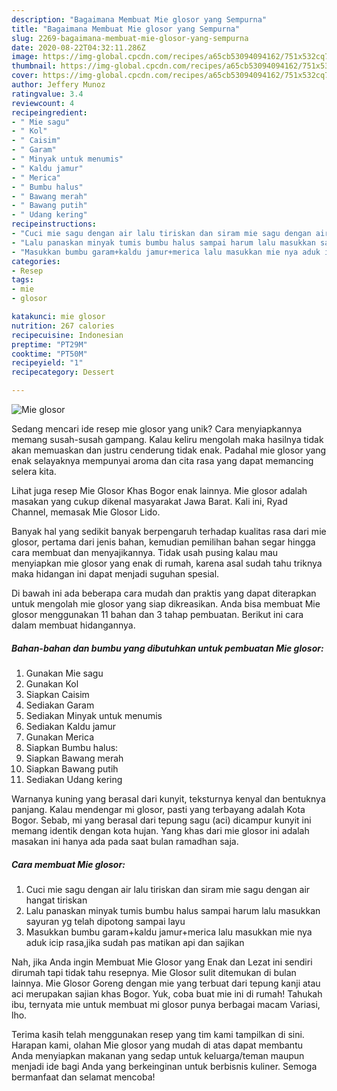 ```yaml
---
description: "Bagaimana Membuat Mie glosor yang Sempurna"
title: "Bagaimana Membuat Mie glosor yang Sempurna"
slug: 2269-bagaimana-membuat-mie-glosor-yang-sempurna
date: 2020-08-22T04:32:11.286Z
image: https://img-global.cpcdn.com/recipes/a65cb53094094162/751x532cq70/mie-glosor-foto-resep-utama.jpg
thumbnail: https://img-global.cpcdn.com/recipes/a65cb53094094162/751x532cq70/mie-glosor-foto-resep-utama.jpg
cover: https://img-global.cpcdn.com/recipes/a65cb53094094162/751x532cq70/mie-glosor-foto-resep-utama.jpg
author: Jeffery Munoz
ratingvalue: 3.4
reviewcount: 4
recipeingredient:
- " Mie sagu"
- " Kol"
- " Caisim"
- " Garam"
- " Minyak untuk menumis"
- " Kaldu jamur"
- " Merica"
- " Bumbu halus"
- " Bawang merah"
- " Bawang putih"
- " Udang kering"
recipeinstructions:
- "Cuci mie sagu dengan air lalu tiriskan dan siram mie sagu dengan air hangat tiriskan"
- "Lalu panaskan minyak tumis bumbu halus sampai harum lalu masukkan sayuran yg telah dipotong sampai layu"
- "Masukkan bumbu garam+kaldu jamur+merica lalu masukkan mie nya aduk icip rasa,jika sudah pas matikan api dan sajikan"
categories:
- Resep
tags:
- mie
- glosor

katakunci: mie glosor 
nutrition: 267 calories
recipecuisine: Indonesian
preptime: "PT29M"
cooktime: "PT50M"
recipeyield: "1"
recipecategory: Dessert

---
```



![Mie glosor](https://img-global.cpcdn.com/recipes/a65cb53094094162/751x532cq70/mie-glosor-foto-resep-utama.jpg)

Sedang mencari ide resep mie glosor yang unik? Cara menyiapkannya memang susah-susah gampang. Kalau keliru mengolah maka hasilnya tidak akan memuaskan dan justru cenderung tidak enak. Padahal mie glosor yang enak selayaknya mempunyai aroma dan cita rasa yang dapat memancing selera kita.

Lihat juga resep Mie Glosor Khas Bogor enak lainnya. Mie glosor adalah masakan yang cukup dikenal masyarakat Jawa Barat. Kali ini, Ryad Channel, memasak Mie Glosor Lido.

Banyak hal yang sedikit banyak berpengaruh terhadap kualitas rasa dari mie glosor, pertama dari jenis bahan, kemudian pemilihan bahan segar hingga cara membuat dan menyajikannya. Tidak usah pusing kalau mau menyiapkan mie glosor yang enak di rumah, karena asal sudah tahu triknya maka hidangan ini dapat menjadi suguhan spesial.


Di bawah ini ada beberapa cara mudah dan praktis yang dapat diterapkan untuk mengolah mie glosor yang siap dikreasikan. Anda bisa membuat Mie glosor menggunakan 11 bahan dan 3 tahap pembuatan. Berikut ini cara dalam membuat hidangannya.

<!--inarticleads1-->

##### Bahan-bahan dan bumbu yang dibutuhkan untuk pembuatan Mie glosor:

1. Gunakan  Mie sagu
1. Gunakan  Kol
1. Siapkan  Caisim
1. Sediakan  Garam
1. Sediakan  Minyak untuk menumis
1. Sediakan  Kaldu jamur
1. Gunakan  Merica
1. Siapkan  Bumbu halus:
1. Siapkan  Bawang merah
1. Siapkan  Bawang putih
1. Sediakan  Udang kering


Warnanya kuning yang berasal dari kunyit, teksturnya kenyal dan bentuknya panjang. Kalau mendengar mi glosor, pasti yang terbayang adalah Kota Bogor. Sebab, mi yang berasal dari tepung sagu (aci) dicampur kunyit ini memang identik dengan kota hujan. Yang khas dari mie glosor ini adalah masakan ini hanya ada pada saat bulan ramadhan saja. 

<!--inarticleads2-->

##### Cara membuat Mie glosor:

1. Cuci mie sagu dengan air lalu tiriskan dan siram mie sagu dengan air hangat tiriskan
1. Lalu panaskan minyak tumis bumbu halus sampai harum lalu masukkan sayuran yg telah dipotong sampai layu
1. Masukkan bumbu garam+kaldu jamur+merica lalu masukkan mie nya aduk icip rasa,jika sudah pas matikan api dan sajikan


Nah, jika Anda ingin Membuat Mie Glosor yang Enak dan Lezat ini sendiri dirumah tapi tidak tahu resepnya. Mie Glosor sulit ditemukan di bulan lainnya. Mie Glosor Goreng dengan mie yang terbuat dari tepung kanji atau aci merupakan sajian khas Bogor. Yuk, coba buat mie ini di rumah! Tahukah ibu, ternyata mie untuk membuat mi glosor punya berbagai macam Variasi, lho. 

Terima kasih telah menggunakan resep yang tim kami tampilkan di sini. Harapan kami, olahan Mie glosor yang mudah di atas dapat membantu Anda menyiapkan makanan yang sedap untuk keluarga/teman maupun menjadi ide bagi Anda yang berkeinginan untuk berbisnis kuliner. Semoga bermanfaat dan selamat mencoba!
